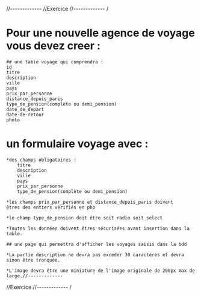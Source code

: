 //-------------
//Exercice
//-------------
/

# Pour une nouvelle agence de voyage vous devez creer :

    ## une table voyage qui comprendra :
    id
    titre
    description
    ville
    pays
    prix_par_personne
    distance_depuis_paris
    type_de_pension(complète ou demi_pension)
    date_de_depart
    date-de-retour
    photo

# un formulaire voyage avec :

    *des champs obligatoires :
    	titre
    	description
    	ville
    	pays
    	prix_par_personne
    	type_de_pension(complète ou demi_pension)

    *les champs prix_par_personne et distance_depuis_paris doivent
    êtres des entiers vérifiés en php

    *le champ type_de_pension doit être soit radio soit select

    *Toutes les données doivent êtres sécurisées avant insertion dans la table.

    ## une page qui permettra d'afficher les voyages saisis dans la bdd

    *La partie description ne devra pas exceder 30 caractères et devra sinon être tronquée.

    *L'image devra être une miniature de l'image originale de 200px max de large.//-------------

//Exercice
//-------------
/

